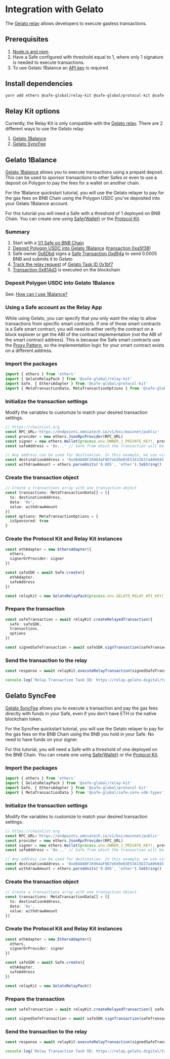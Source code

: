 # Integration with Gelato

The [Gelato relay](https://docs.gelato.network/developer-services/relay) allows developers to execute gasless transactions.

## Prerequisites

1. [Node.js and npm](https://docs.npmjs.com/downloading-and-installing-node-js-and-npm#using-a-node-version-manager-to-install-nodejs-and-npm).
2. Have a Safe configured with threshold equal to 1, where only 1 signature is needed to execute transactions.
3. To use Gelato 1Balance an [API key](https://docs.gelato.network/developer-services/relay/payment-and-fees/1balance) is required.

## Install dependencies

```bash
yarn add ethers @safe-global/relay-kit @safe-global/protocol-kit @safe-global/safe-core-sdk-types
```

## Relay Kit options

Currently, the Relay Kit is only compatible with the [Gelato relay](https://docs.gelato.network/developer-services/relay). There are 2 different ways to use the Gelato relay:
1. [Gelato 1Balance](https://docs.gelato.network/developer-services/relay/payment-and-fees/1balance)
2. [Gelato SyncFee](https://docs.gelato.network/developer-services/relay/quick-start/callwithsyncfee)

## Gelato 1Balance

[Gelato 1Balance](https://docs.gelato.network/developer-services/relay/payment-and-fees/1balance) allows you to execute transactions using a prepaid deposit. This can be used to sponsor transactions to other Safes or even to use a deposit on Polygon to pay the fees for a wallet on another chain.

For the 1Balance quickstart tutorial, you will use the Gelato relayer to pay for the gas fees on BNB Chain using the Polygon USDC you've deposited into your Gelato 1Balance account.

For this tutorial you will need a Safe with a threshold of 1 deployed on BNB Chain. You can create one using [Safe{Wallet}](https://app.safe.global/) or the [Protocol Kit](../protocol-kit/).

### Summary

1. Start with a [1/1 Safe on BNB Chain](https://app.safe.global/transactions/history?safe=bnb:0x6651FD6Abe0843f7B6CB9047b89655cc7Aa78221)
1. [Deposit Polygon USDC into Gelato 1Balance](https://docs.gelato.network/developer-services/relay/payment-and-fees/1balance#how-can-i-use-1balance) ([transaction 0xa5f38](https://polygonscan.com/tx/0xa5f388c2d6e0d1bb32e940fccddf8eab182ad191644936665a54bf4bb1bac555))
1. Safe owner [0x6Dbd](https://bscscan.com/address/0x6Dbd26Bca846BDa60A90890cfeF8fB47E7d0f22c) signs a [Safe Transaction 0xd94a](https://safe-transaction-bsc.safe.global/api/v1/multisig-transactions/0xd94abf947f2b14333edff2cbf96e9d26bee9d8357f06c0da7d0849eab97013d8/
) to send 0.0005 BNB and submits it to Gelato
1. [Track the relay request](https://docs.gelato.network/developer-services/relay/quick-start/tracking-your-relay-request) of [Gelato Task ID 0x1bf7](https://relay.gelato.digital/tasks/status/0x1bf7664a1e176472f604bb3840d3d2a5bf56f98b60307961c3f8cee099f1eeb8)
1. [Transaction 0x814d3](https://bscscan.com/tx/0x814d385c0ec036be65663b5fbfb0d8d4e0d35af395d4d96b13f2cafaf43138f9) is executed on the blockchain

### Deposit Polygon USDC into Gelato 1Balance

See: [How can I use 1Balance?](https://docs.gelato.network/developer-services/relay/payment-and-fees/1balance#how-can-i-use-1balance)

### Using a Safe account as the Relay App

While using Gelato, you can specify that you only want the relay to allow transactions from specific smart contracts. If one of those smart contracts is a Safe smart contract, you will need to either verify the contract on a block explorer or get the ABI of the contract implementation (not the ABI of the smart contract address). This is because the Safe smart contracts use the [Proxy Pattern](https://medium.com/coinmonks/proxy-pattern-and-upgradeable-smart-contracts-45d68d6f15da), so the implementation logic for your smart contract exists on a different address.

### Import the packages

```typescript
import { ethers } from 'ethers'
import { GelatoRelayPack } from '@safe-global/relay-kit'
import Safe, { EthersAdapter } from '@safe-global/protocol-kit'
import { MetaTransactionData, MetaTransactionOptions } from '@safe-global/safe-core-sdk-types'
```
### Initialize the transaction settings

Modify the variables to customize to match your desired transaction settings.

```typescript
// https://chainlist.org
const RPC_URL='https://endpoints.omniatech.io/v1/bsc/mainnet/public'
const provider = new ethers.JsonRpcProvider(RPC_URL)
const signer = new ethers.Wallet(process.env.OWNER_1_PRIVATE_KEY!, provider)
const safeAddress = '0x...' // Safe from which the transaction will be sent

// Any address can be used for destination. In this example, we use vitalik.eth
const destinationAddress = '0xd8dA6BF26964aF9D7eEd9e03E53415D37aA96045'
const withdrawAmount = ethers.parseUnits('0.005', 'ether').toString()
```

### Create the transaction object

```typescript
// Create a transactions array with one transaction object
const transactions: MetaTransactionData[] = [{
  to: destinationAddress,
  data: '0x',
  value: withdrawAmount
}]
const options: MetaTransactionOptions = {
  isSponsored: true
}
```

### Create the Protocol Kit and Relay Kit instances

```typescript
const ethAdapter = new EthersAdapter({
  ethers,
  signerOrProvider: signer
})

const safeSDK = await Safe.create({
  ethAdapter,
  safeAddress
})

const relayKit = new GelatoRelayPack(process.env.GELATO_RELAY_API_KEY!)
```

### Prepare the transaction

```typescript
const safeTransaction = await relayKit.createRelayedTransaction({
  safe: safeSDK,
  transactions,
  options
})

const signedSafeTransaction = await safeSDK.signTransaction(safeTransaction)
```

### Send the transaction to the relay

```typescript
const response = await relayKit.executeRelayTransaction(signedSafeTransaction, safeSDK, options)

console.log(`Relay Transaction Task ID: https://relay.gelato.digital/tasks/status/${response.taskId}`)
```

## Gelato SyncFee

[Gelato SyncFee](https://docs.gelato.network/developer-services/relay/quick-start/callwithsyncfee) allows you to execute a transaction and pay the gas fees directly with funds in your Safe, even if you don't have ETH or the native blockchain token.

For the SyncFee quickstart tutorial, you will use the Gelato relayer to pay for the gas fees on the BNB Chain using the BNB you hold in your Safe. No need to have funds on your signer.

For this tutorial, you will need a Safe with a threshold of one deployed on the BNB Chain. You can create one using [Safe{Wallet}](https://app.safe.global/) or the [Protocol Kit](../protocol-kit/).

### Import the packages

```typescript
import { ethers } from 'ethers'
import { GelatoRelayPack } from '@safe-global/relay-kit'
import Safe, { EthersAdapter } from '@safe-global/protocol-kit'
import { MetaTransactionData } from '@safe-global/safe-core-sdk-types'
```

### Initialize the transaction settings

Modify the variables to customize to match your desired transaction settings.

```typescript
// https://chainlist.org
const RPC_URL='https://endpoints.omniatech.io/v1/bsc/mainnet/public'
const provider = new ethers.JsonRpcProvider(RPC_URL)
const signer = new ethers.Wallet(process.env.OWNER_1_PRIVATE_KEY!, provider)
const safeAddress = '0x...' // Safe from which the transaction will be sent

// Any address can be used for destination. In this example, we use vitalik.eth
const destinationAddress = '0xd8dA6BF26964aF9D7eEd9e03E53415D37aA96045'
const withdrawAmount = ethers.parseUnits('0.005', 'ether').toString()
```

### Create the transaction object

```typescript
// Create a transactions array with one transaction object
const transactions: MetaTransactionData[] = [{
  to: destinationAddress,
  data: '0x',
  value: withdrawAmount
}]
```

### Create the Protocol Kit and Relay Kit instances

```typescript
const ethAdapter = new EthersAdapter({
  ethers,
  signerOrProvider: signer
})

const safeSDK = await Safe.create({
  ethAdapter,
  safeAddress
})

const relayKit = new GelatoRelayPack()
```

### Prepare the transaction

```typescript
const safeTransaction = await relayKit.createRelayedTransaction({ safe: safeSDK, transactions })

const signedSafeTransaction = await safeSDK.signTransaction(safeTransaction)
```

### Send the transaction to the relay

```typescript
const response = await relayKit.executeRelayTransaction(signedSafeTransaction, safeSDK)

console.log(`Relay Transaction Task ID: https://relay.gelato.digital/tasks/status/${response.taskId}`)
```
